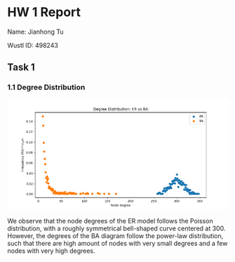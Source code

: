 # HW 1 Report

Name: Jianhong Tu

Wustl ID: 498243

## Task 1

### 1.1 Degree Distribution

![Distribution Comparison](hw1post/result/task1.1.png)

We observe that the node degrees of the ER model follows the Poisson distribution, with a roughly symmetrical bell-shaped curve centered at 300. However, the degrees of the BA diagram follow the power-law distribution, such that there are high amount of nodes with very small degrees and a few nodes with very high degrees.

